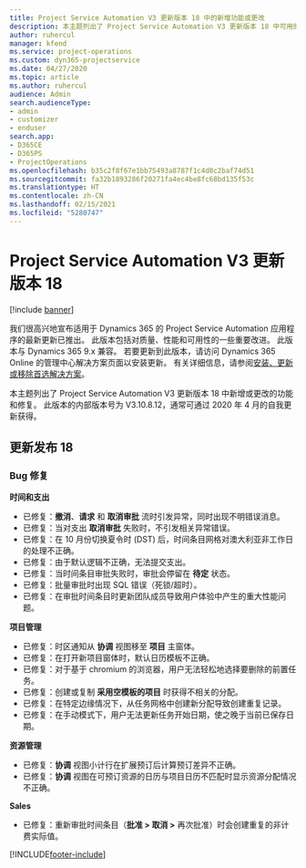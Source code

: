 ```yaml
---
title: Project Service Automation V3 更新版本 18 中的新增功能或更改
description: 本主题列出了 Project Service Automation V3 更新版本 18 中可用的功能和修复。
author: ruhercul
manager: kfend
ms.service: project-operations
ms.custom: dyn365-projectservice
ms.date: 04/27/2020
ms.topic: article
ms.author: ruhercul
audience: Admin
search.audienceType:
- admin
- customizer
- enduser
search.app:
- D365CE
- D365PS
- ProjectOperations
ms.openlocfilehash: b35c2f8f67e1bb75493a8787f1c4d8c2baf74d51
ms.sourcegitcommit: fa32b1893286f20271fa4ec4be8fc68bd135f53c
ms.translationtype: HT
ms.contentlocale: zh-CN
ms.lasthandoff: 02/15/2021
ms.locfileid: "5280747"
---
```

# <a name="project-service-automation-update-release-18-v3"></a>Project Service Automation V3 更新版本 18

[!include [banner](../includes/psa-now-project-operations.md)]

我们很高兴地宣布适用于 Dynamics 365 的 Project Service Automation 应用程序的最新更新已推出。 此版本包括对质量、性能和可用性的一些重要改进。 此版本与 Dynamics 365 9.x 兼容。 若要更新到此版本，请访问 Dynamics 365 Online 的管理中心解决方案页面以安装更新。 有关详细信息，请参阅[安装、更新或移除首选解决方案](https://docs.microsoft.com/power-platform/admin/install-remove-preferred-solution)。

本主题列出了 Project Service Automation V3 更新版本 18 中新增或更改的功能和修复。 此版本的内部版本号为 V3.10.8.12，通常可通过 2020 年 4 月的自我更新获得。

## <a name="update-release-18"></a>更新发布 18

### <a name="bug-fixes"></a>Bug 修复

**时间和支出**

- 已修复：**撤消**、**请求** 和 **取消审批** 流时引发异常，同时出现不明错误消息。
- 已修复：当对支出 **取消审批** 失败时，不引发相关异常错误。
- 已修复：在 10 月份切换夏令时 (DST) 后，时间条目网格对澳大利亚非工作日的处理不正确。
- 已修复：由于默认逻辑不正确，无法提交支出。
- 已修复：当时间条目审批失败时，审批会停留在 **待定** 状态。
- 已修复：批量审批时出现 SQL 错误（死锁/超时）。
- 已修复：在审批时间条目时更新团队成员导致用户体验中产生的重大性能问题。

**项目管理**

- 已修复：时区通知从 **协调** 视图移至 **项目** 主窗体。
- 已修复：在打开新项目窗体时，默认日历模板不正确。
- 已修复：对于基于 chromium 的浏览器，用户无法轻松地选择要删除的前置任务。
- 已修复：创建或复制 **采用空模板的项目** 时获得不相关的分配。
- 已修复：在特定边缘情况下，从任务网格中创建新分配导致创建重复记录。
- 已修复：在手动模式下，用户无法更新任务开始日期，使之晚于当前已保存日期。

**资源管理**

- 已修复：**协调** 视图小计行在扩展预订后计算预订差异不正确。
- 已修复：**协调** 视图在可预订资源的日历与项目日历不匹配时显示资源分配情况不正确。

**Sales**

- 已修复：重新审批时间条目（**批准 > 取消 >** 再次批准）时会创建重复的非计费实际值。


[!INCLUDE[footer-include](../includes/footer-banner.md)]